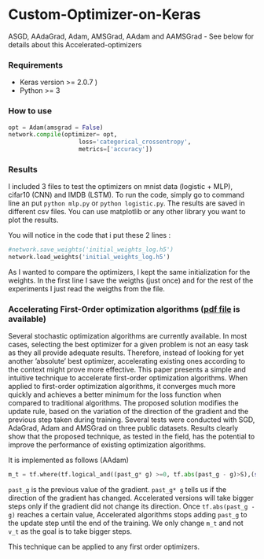 # Custom-Optimizer-on-Keras
ASGD, AAdaGrad, Adam, AMSGrad, AAdam and AAMSGrad - See below for details about this Accelerated-optimizers

### Requirements

* Keras version >= 2.0.7 )
* Python >= 3 
  
  
### How to use
```python
opt = Adam(amsgrad = False)
network.compile(optimizer= opt,
                    loss='categorical_crossentropy',
                    metrics=['accuracy'])

```

### Results 
I included 3 files to test the optimizers on mnist data (logistic + MLP), cifar10 (CNN) and IMDB (LSTM).
To run the code, simply go to command line an put ```python mlp.py``` or ```python logistic.py```. 
The results are saved in different csv files. You can use matplotlib or any other library you want to plot the results.

You will notice in the code that i put these 2 lines :
```python 
#network.save_weights('initial_weights_log.h5')
network.load_weights('initial_weights_log.h5')
```
As I wanted to compare the optimizers, I kept the same initialization for the weights. In the first line I save the weigths (just once) and for the rest of the experiments I just read the weigths from the file. 

### Accelerating First-Order optimization algorithms ([pdf file](https://github.com/angetato/Custom-Optimizer-on-Keras/blob/master/ICLR2020.pdf) is available)
Several stochastic optimization algorithms are currently available. In most cases, selecting the best optimizer for a given problem is not an easy task as they all provide adequate results. Therefore, instead of looking for yet another ’absolute’ best optimizer, accelerating existing ones according to the context might prove more effective. This paper presents a simple and intuitive technique to accelerate first-order optimization algorithms. When applied to first-order optimization algorithms, it converges much more quickly and achieves a better minimum for the loss function when compared to traditional algorithms. The proposed solution modifies the update rule, based on the variation of the direction of the gradient and the previous step taken during training. Several tests were conducted with SGD, AdaGrad, Adam and AMSGrad on three public datasets. Results clearly show that the proposed technique, as tested in the field, has the potential to improve the performance of existing optimization algorithms.

 It is implemented as follows (AAdam)
```python 
m_t = tf.where(tf.logical_and((past_g* g) >=0, tf.abs(past_g - g)>S),(self.beta_1 * m) + (1. - self.beta_1) * (g+past_g),(self.beta_1 * m) + (1. - self.beta_1) * g) 
```
```past_g``` is the previous value of the gradient. ```past_g* g``` tells us if the direction of the gradient has changed. Accelerated versions will take bigger steps only if the gradient did not change its direction. Once ```tf.abs(past_g - g)``` reaches a certain value, Accelerated algorithms stops adding ```past_g``` to the update step until the end of the training. We only change ```m_t``` and not ```v_t``` as the goal is to take bigger steps. 

This technique can be applied to any first order optimizers. 
